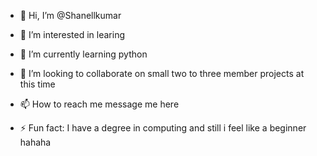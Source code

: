 - 👋 Hi, I’m @Shanellkumar
- 👀 I’m interested in learing 
- 🌱 I’m currently learning python 
- 💞️ I’m looking to collaborate on small two to three member projects at this time  
- 📫 How to reach me message me here 

- ⚡ Fun fact: I have a degree in computing and still i feel like a beginner hahaha 

<!---
Shanellkumar/Shanellkumar is a ✨ special ✨ repository because its `README.md` (this file) appears on your GitHub profile.
You can click the Preview link to take a look at your changes.
--->
